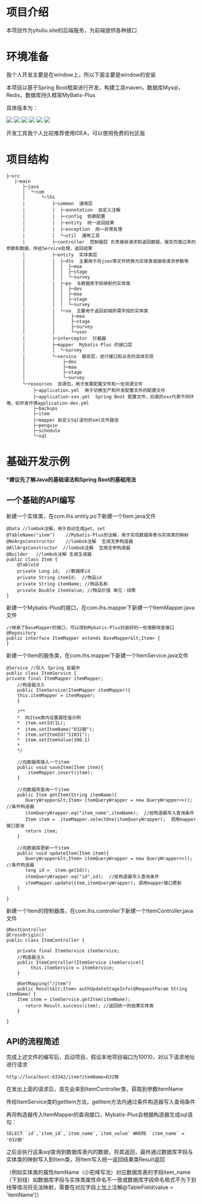 # 项目介绍

本项目作为yituliu.site的后端服务，为前端提供各种接口

# 环境准备

我个人开发主要是在window上，所以下面主要是window的安装 

本项目以基于Spring Boot框架进行开发，构建工具maven，数据库Mysql，Redis，数据库持久框架MyBatis-Plus

具体版本为：

![](https://img.shields.io/badge/jdk-17-red)
![](https://img.shields.io/badge/SpringBoot-3.0.11-brightgreen)
![](https://img.shields.io/badge/Mysql-5.7.3-blue)
![](https://img.shields.io/badge/Redis-7.0.5-red)
![](https://img.shields.io/badge/MybatisPlus-3.5.3.1-blue)
![](https://img.shields.io/badge/Maven-3.6.3-red)

开发工具我个人比较推荐使用IDEA，可以使用免费的社区版

# 项目结构

```
├─src
   |─main
      ├─java
      │  └─com
      │      └─lhs
      │          ├─common  通用层
      │          │  ├─annotation  自定义注解
      │          │  ├─config  依赖配置
      │          │  ├─entity  统一返回结果
      │          │  ├─exception  统一异常处理
      │          │  └─util  通用工具
      │          ├─controller  控制器层 负责接收请求和返回数据，接受页面过来的参数和数据，传给Service处理，返回结果
      │          ├─entity  实体类层
      │          │  ├─dto  主要用于将json等文件转换为实体类或接收请求参数等
      │          │  │  ├─maa
      │          │  │  ├─stage
      │          │  │  └─survey
      │          │  ├─po  与数据库字段映射的实体类
      │          │  │  ├─dev
      │          │  │  ├─maa
      │          │  │  ├─stage
      │          │  │  └─survey
      │          │  └─vo  主要用于返回前端所需字段的实体类
      │          │      ├─maa
      │          │      ├─stage
      │          │      ├─survey
      │          │      └─user
      │          ├─interceptor  拦截器
      │          ├─mapper  Mybatis-Plus 的接口层
      │          │  └─survey 
      │          └─service  服务层，进行接口和业务的具体实现
      │              ├─dev
      │              ├─maa
      │              ├─stage
      │              └─survey
      └─resources  资源包，用于放置配置文件和一些资源文件
          ├─application.yml  用于切换生产和开发配置文件的配置文件
          ├─application-xxx.yml  Spring Boot 配置文件，后面的xxx代表不同环境，如开发环境application-dev.yml
          ├─backups 
          ├─item
          ├─mapper 自定义Sql语句的xml文件路径
          ├─penguin
          ├─schedule 
          └─sql
```

# 基础开发示例
<b>*建议先了解Java的基础语法和Spring Boot的基础用法</b> 

## 一个基础的API编写

新建一个实体类，在com.lhs.entity.po下新建一个Item.java文件
```
@Data //lombok注解，用于自动生成get，set
@TableName("item")    //Mybatis-Plus的注解，用于实现数据库表与实体类的映射
@NoArgsConstructor    //lombok注解  生成无参构造器
@AllArgsConstructor  //lombok注解  生成全参构造器
@Builder   //lombok注解 生成生成器
public class Item {
    @TableId
    private Long id;  //数据库id
    private String itemId;  //物品id
    private String itemName; //物品名称
    private Double itemValue; //物品价值 单位：绿票
}
```

新建一个Mybatis-Plus的接口，在com.lhs.mapper下新建一个ItemMapper.java文件
```
//继承了BaseMapper的接口，可以得到Mybatis-Plus封装好的一些增删改查接口
@Repository
public interface ItemMapper extends BaseMapper&lt;Item> {
}
```

新建一个Item的服务类，在com.lhs.mapper下新建一个ItemService.java文件
```
@Service //存入 Spring 容器中
public class ItemService {
private final ItemMapper itemMapper;
    //构造器注入
    public ItemService(ItemMapper itemMapper){
    this.itemMapper = itemMapper;
    }

    /**
    *  向Item类内设置属性值示例
    *  item.setId(1L);
    *  item.setItemName("D32钢");
    *  item.setItemId("11031");
    *  item.setItemValue(300.1)
    *
    */

    //向数据库插入一个item
    public void saveItem(Item item){
        itemMapper.insert(item);
    }

    //向数据库查询一个item
    public Item getItem(String itemName){
       QueryWrapper&lt;Item> itemQueryWrapper = new QueryWrapper<>();  //条件构造器
       itemQueryWrapper.eq("item_name",itemName);  //给构造器写入查询条件
       Item item =  itemMapper.selectOne(itemQueryWrapper);  调用mapper接口查询
       return item;
    }

    //向数据库更新一个item
    public void updateItem(Item item){
       QueryWrapper&lt;Item> itemQueryWrapper = new QueryWrapper<>(); //条件构造器
       long id =  item.getId();
       itemQueryWrapper.eq("id",id);  //给构造器写入查询条件
       itemMapper.update(item,itemQueryWrapper); 调用mapper接口更新
    }
    
}
```

新建一个Item的控制器类，在com.lhs.controller下新建一个ItemController.java文件
```
@RestController
@CrossOrigin()
public class ItemController {

    private final ItemService itemService;
    //构造器注入
    public ItemController(ItemService itemService){
         this.itemService = itemService;
    }

    @GetMapping("/item")
    public Result&lt;Item> authUpdateStageInfo(@RequestParam String itemName) {
    Item item = itemService.getItem(itemName);
       return Result.success(item); //返回统一的结果实体类
    }
 
}
```
## API的流程简述
完成上述文件的编写后，启动项目，假设本地项目端口为10010，对以下请求地址进行请求 
```
http://localhost:63342/item?itemName=D32钢 
```
在发出上面的请求后，首先会来到ItemController类，获取到参数itemName 

传给ItemService类的getItem方法，getItem方法内通过条件构造器写入查询条件 

再将构造器传入ItemMapper的查询接口，Mybatis-Plus会根据构造器生成sql语句：
```
SELECT `id`,`item_id`,`item_name`,`item_value` WHERE `item_name` = 'D32钢'
```
之后会执行这条sql查询到数据库表内的数据，将其返回，最终通过数据库字段与实体类的映射写入到Item类，将Item写入统一返回结果类Result返回

（例如实体类的属性itemName（小驼峰写法）对应数据库表的字段item_name（下划线）如数据库字段与实体类属性命名不一致或数据库字段命名格式不为下划线等情况将无法映射，需要在对应字段上加上注解@TableField(value = 'itemName')）